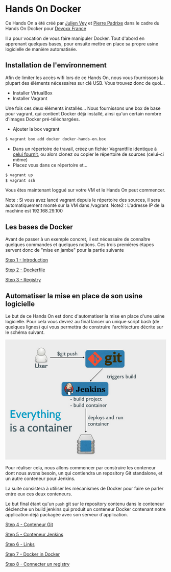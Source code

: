 # Hands On Docker

Ce Hands On a été créé par [Julien Vey](https://twitter.com/julienvey) et [Pierre Padrixe](https://twitter.com/undefd) dans le cadre du Hands On Docker pour [Devoxx France](http://cfp.devoxx.fr/devoxxfr2014/talk/YCD-250/Votre%20livrable%20avec%20Docker,%20en%20prod%20d%C3%A8s%20demain%20!)

Il a pour vocation de vous faire manipuler Docker. Tout d'abord en apprenant quelques bases, pour ensuite mettre en place sa propre usine logicielle de manière automatisée.

## Installation de l'environnement

Afin de limiter les accès wifi lors de ce Hands On, nous vous fournissons la plupart des éléments nécessaires sur clé USB. Vous trouvez donc de quoi...

* Installer VirtualBox
* Installer Vagrant

Une fois ces deux éléments installés... Nous fournissons une box de base pour vagrant, qui contient Docker déjà installé, ainsi qu'un certain nombre d'images Docker pré-téléchargées.

* Ajouter la box vagrant

```bash
$ vagrant box add docker docker-hands-on.box
```

* Dans un répertoire de travail, créez un fichier Vagrantfile identique à [celui fournit](https://github.com/julienvey/docker-hands-on/blob/master/Vagrantfile), ou alors clonez ou copier le répertoire de sources (celui-ci même)
* Placez vous dans ce répertoire et...

```bash
$ vagrant up
$ vagrant ssh
```

Vous êtes maintenant loggué sur votre VM et le Hands On peut commencer.

Note : Si vous avez lancé vagrant depuis le répertoire des sources, il sera automatiquement monté sur la VM dans /vagrant.
Note2 : L'adresse IP de la machine est 192.168.29.100

## Les bases de Docker

Avant de passer à un exemple concret, il est nécessaire de connaître quelques commandes et quelques notions. Ces trois premières étapes servent donc de "mise en jambe" pour la partie suivante

[Step 1 - Introduction](01_introduction/)

[Step 2 - Dockerfile](02_dockerfile/)

[Step 3 - Registry](03_registry/)

## Automatiser la mise en place de son usine logicielle

Le but de ce Hands On est donc d'automatiser la mise en place d'une usine logicielle. Pour cela vous devrez au final lancer un unique script bash (de quelques lignes) qui vous permettra de construire l'architecture décrite sur le schéma suivant.

![](assets/jenkins-worflow.png)

Pour réaliser cela, nous allons commencer par construire les conteneur dont nous avons besoin, un qui contiendra un repository Git standalone, et un autre conteneur pour Jenkins.

La suite consistera à utiliser les mécanismes de Docker pour faire se parler entre eux ces deux conteneurs.

Le but final étant qu'un `push` git sur le repository contenu dans le conteneur déclenche un build jenkins qui produit un conteneur Docker contenant notre application déjà packagée avec son serveur d'application.

[Step 4 - Conteneur Git](04_git_container/)

[Step 5 - Conteneur Jenkins](05_jenkins_container/)

[Step 6 - Links](06_links/)

[Step 7 - Docker in Docker](07_docker_in_docker/)

[Step 8 - Connecter un registry](01_connect_the_registry/)
